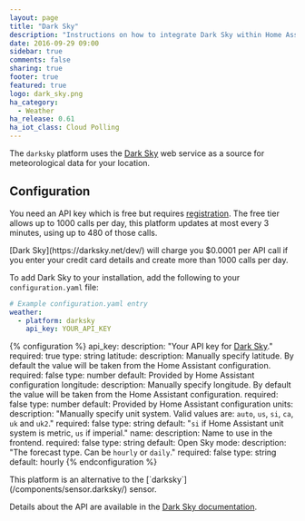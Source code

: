 ```yaml
---
layout: page
title: "Dark Sky"
description: "Instructions on how to integrate Dark Sky within Home Assistant."
date: 2016-09-29 09:00
sidebar: true
comments: false
sharing: true
footer: true
featured: true
logo: dark_sky.png
ha_category:
  - Weather
ha_release: 0.61
ha_iot_class: Cloud Polling
---
```


The `darksky` platform uses the [Dark Sky](https://darksky.net/) web service as a source for meteorological data for your location.

## Configuration

You need an API key which is free but requires [registration](https://darksky.net/dev/register). The free tier allows up to 1000 calls per day, this platform updates at most every 3 minutes, using up to 480 of those calls.

<p class='note warning'>
[Dark Sky](https://darksky.net/dev/) will charge you $0.0001 per API call if you enter your credit card details and create more than 1000 calls per day.
</p>

To add Dark Sky to your installation, add the following to your `configuration.yaml` file:

```yaml
# Example configuration.yaml entry
weather:
  - platform: darksky
    api_key: YOUR_API_KEY
```

{% configuration %}
api_key:
  description: "Your API key for [Dark Sky](https://darksky.net/dev/)."
  required: true
  type: string
latitude:
  description: Manually specify latitude. By default the value will be taken from the Home Assistant configuration.
  required: false
  type: number
  default: Provided by Home Assistant configuration
longitude:
  description: Manually specify longitude. By default the value will be taken from the Home Assistant configuration.
  required: false
  type: number
  default: Provided by Home Assistant configuration
units:
  description: "Manually specify unit system. Valid values are: `auto`, `us`, `si`, `ca`, `uk` and `uk2`."
  required: false
  type: string
  default: "`si` if Home Assistant unit system is metric, `us` if imperial."
name:
  description: Name to use in the frontend.
  required: false
  type: string
  default: Open Sky
mode:
  description: "The forecast type. Can be `hourly` or `daily`."
  required: false
  type: string
  default: hourly
{% endconfiguration %}

<p class='note'>
This platform is an alternative to the [`darksky`](/components/sensor.darksky/) sensor.
</p>

Details about the API are available in the [Dark Sky documentation](https://darksky.net/dev/docs).
